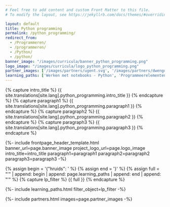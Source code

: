 ```yaml
---
# Feel free to add content and custom Front Matter to this file.
# To modify the layout, see https://jekyllrb.com/docs/themes/#overriding-theme-defaults

layout: default
title: Python programming
permalink: /python_programming/
redirect_from: 
  - /Programmeren/
  - /programmeren/
  - /Python/
  - /python/
banner_image: "/images/curricula/banner_python_programming.png"
logo_image: "/images/curricula/logo_python_programming.png"
partner_images: ['/images/partners/ugent.svg', '/images/partners/dwengo.png']
learning_paths: ['Werken met notebooks - Python', 'Programmeerelementen', 'Datatypes', 'Operatoren', 'Structuren']
---
```


{% capture intro_title %} {{ site.translations[site.lang].python_programming.intro_title }} {% endcapture %}
{% capture paragraph1 %} {{ site.translations[site.lang].python_programming.paragraph1 }} {% endcapture %}
{% capture paragraph2 %} {{ site.translations[site.lang].python_programming.paragraph2 }} {% endcapture %}
{% capture paragraph3 %} {{ site.translations[site.lang].python_programming.paragraph3 }} {% endcapture %}


{%- include frontpage_header_template.html banner_url=page.banner_image project_logo_url=page.logo_image
intro_title=intro_title
paragraph1=paragraph1
paragraph2=paragraph2
paragraph3=paragraph3
-%}


{% assign begin = '{"hruids": ' %}
{% assign end = '}' %}
{% assign full = "'" | append: begin | append: page.learning_paths | append: end | append: "'" %}
{% capture lp_filter %} {{ full }} {% endcapture %}

{%- include learning_paths.html filter_object=lp_filter -%}

{%- include partners.html images=page.partner_images -%}